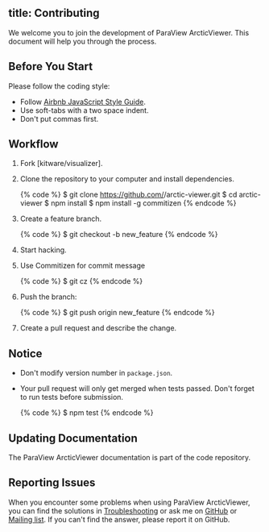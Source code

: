 title: Contributing
---

We welcome you to join the development of ParaView ArcticViewer. This document will help you through the process.

## Before You Start

Please follow the coding style:

- Follow [Airbnb JavaScript Style Guide](https://github.com/airbnb/javascript).
- Use soft-tabs with a two space indent.
- Don't put commas first.

## Workflow

1. Fork [kitware/visualizer].
2. Clone the repository to your computer and install dependencies.

    {% code %}
    $ git clone https://github.com/<username>/arctic-viewer.git
    $ cd arctic-viewer
    $ npm install
    $ npm install -g commitizen
    {% endcode %}

3. Create a feature branch.

    {% code %}
    $ git checkout -b new_feature
    {% endcode %}

4. Start hacking.
5. Use Commitizen for commit message

    {% code %}
    $ git cz
    {% endcode %}

6. Push the branch:

    {% code %}
    $ git push origin new_feature
    {% endcode %}

6. Create a pull request and describe the change.

## Notice

- Don't modify version number in `package.json`.
- Your pull request will only get merged when tests passed. Don't forget to run tests before submission.

    {% code %}
    $ npm test
    {% endcode %}

## Updating Documentation

The ParaView ArcticViewer documentation is part of the code repository.

## Reporting Issues

When you encounter some problems when using ParaView ArcticViewer, you can find the solutions in [Troubleshooting](troubleshooting.html) or ask me on [GitHub](https://github.com/kitware/arctic-viewer/issues) or [Mailing list](http://www.paraview.org/mailman/listinfo/paraview). If you can't find the answer, please report it on GitHub.
